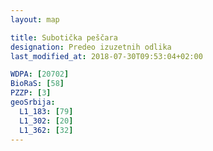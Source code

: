 ```yaml
---
layout: map

title: Subotička peščara
designation: Predeo izuzetnih odlika
last_modified_at: 2018-07-30T09:53:04+02:00

WDPA: [20702]
BioRaS: [58]
PZZP: [3]
geoSrbija:
  L1_183: [79]
  L1_302: [20]
  L1_362: [32]
---
```

